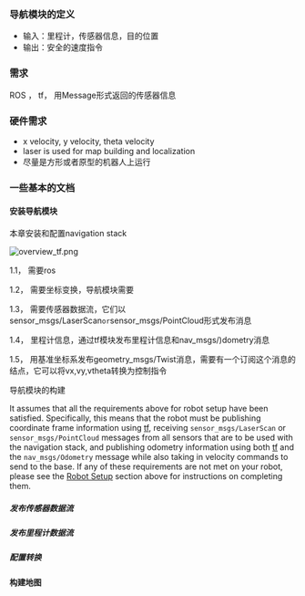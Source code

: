 ### 导航模块的定义

* 输入：里程计，传感器信息，目的位置
* 输出：安全的速度指令

### 需求

ROS ， tf， 用Message形式返回的传感器信息

### 硬件需求

* x velocity, y velocity, theta velocity
* laser is used for map building and localization
* 尽量是方形或者原型的机器人上运行

### 一些基本的文档

#### 安装导航模块

本章安装和配置navigation stack

![overview_tf.png](https://wiki.ros.org/navigation/Tutorials/RobotSetup?action=AttachFile&do=get&target=overview_tf.png)

1.1， 需要ros

1.2， 需要坐标变换，导航模块需要

1.3， 需要传感器数据流，它们以sensor_msgs/LaserScan` or `sensor_msgs/PointCloud形式发布消息

1.4， 里程计信息，通过tf模块发布里程计信息和nav_msgs/)dometry消息

1.5， 用基准坐标系发布geometry_msgs/Twist消息，需要有一个订阅这个消息的结点，它可以将vx,vy,vtheta转换为控制指令

导航模块的构建

It assumes that all the requirements above for robot setup have been satisfied. Specifically, this means that the robot must be publishing coordinate frame information using [tf](https://wiki.ros.org/tf), receiving `sensor_msgs/LaserScan` or `sensor_msgs/PointCloud` messages from all sensors that are to be used with the navigation stack, and publishing odometry information using both [tf](https://wiki.ros.org/tf) and the `nav_msgs/Odometry` message while also taking in velocity commands to send to the base. If any of these requirements are not met on your robot, please see the [Robot Setup](https://wiki.ros.org/navigation/Tutorials/RobotSetup#Robot_Setup) section above for instructions on completing them.



##### 发布传感器数据流



##### 发布里程计数据流



##### 配置转换



#### 构建地图